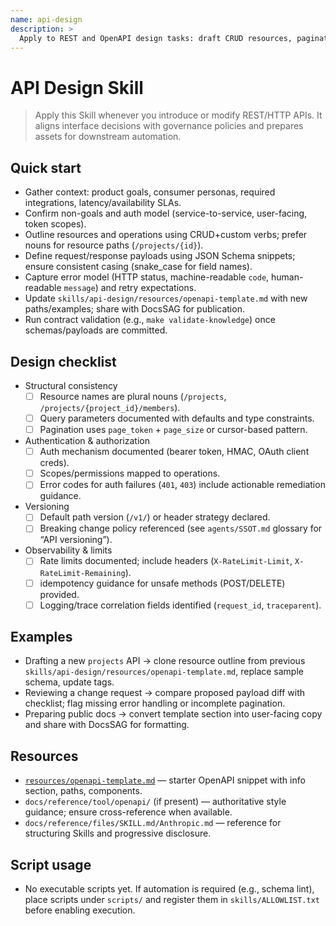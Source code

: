 ```yaml
---
name: api-design
description: >
  Apply to REST and OpenAPI design tasks: draft CRUD resources, pagination contracts, request/response schemas, HTTP status guidance, rate limit headers, and governance-aligned API documentation.
---
```


# API Design Skill

> Apply this Skill whenever you introduce or modify REST/HTTP APIs. It aligns interface decisions with governance policies and prepares assets for downstream automation.

## Quick start
- Gather context: product goals, consumer personas, required integrations, latency/availability SLAs.
- Confirm non-goals and auth model (service-to-service, user-facing, token scopes).
- Outline resources and operations using CRUD+custom verbs; prefer nouns for resource paths (`/projects/{id}`).
- Define request/response payloads using JSON Schema snippets; ensure consistent casing (snake_case for field names).
- Capture error model (HTTP status, machine-readable `code`, human-readable `message`) and retry expectations.
- Update `skills/api-design/resources/openapi-template.md` with new paths/examples; share with DocsSAG for publication.
- Run contract validation (e.g., `make validate-knowledge`) once schemas/payloads are committed.

## Design checklist
- Structural consistency
  - [ ] Resource names are plural nouns (`/projects`, `/projects/{project_id}/members`).
  - [ ] Query parameters documented with defaults and type constraints.
  - [ ] Pagination uses `page_token` + `page_size` or cursor-based pattern.
- Authentication & authorization
  - [ ] Auth mechanism documented (bearer token, HMAC, OAuth client creds).
  - [ ] Scopes/permissions mapped to operations.
  - [ ] Error codes for auth failures (`401`, `403`) include actionable remediation guidance.
- Versioning
  - [ ] Default path version (`/v1/`) or header strategy declared.
  - [ ] Breaking change policy referenced (see `agents/SSOT.md` glossary for “API versioning”).
- Observability & limits
  - [ ] Rate limits documented; include headers (`X-RateLimit-Limit`, `X-RateLimit-Remaining`).
  - [ ] idempotency guidance for unsafe methods (POST/DELETE) provided.
  - [ ] Logging/trace correlation fields identified (`request_id`, `traceparent`).

## Examples
- Drafting a new `projects` API → clone resource outline from previous `skills/api-design/resources/openapi-template.md`, replace sample schema, update tags.
- Reviewing a change request → compare proposed payload diff with checklist; flag missing error handling or incomplete pagination.
- Preparing public docs → convert template section into user-facing copy and share with DocsSAG for formatting.

## Resources
- [`resources/openapi-template.md`](resources/openapi-template.md) — starter OpenAPI snippet with info section, paths, components.
- `docs/reference/tool/openapi/` (if present) — authoritative style guidance; ensure cross-reference when available.
- `docs/reference/files/SKILL.md/Anthropic.md` — reference for structuring Skills and progressive disclosure.

## Script usage
- No executable scripts yet. If automation is required (e.g., schema lint), place scripts under `scripts/` and register them in `skills/ALLOWLIST.txt` before enabling execution.
